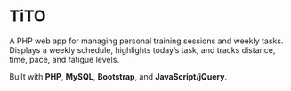 # TiTO
A PHP web app for managing personal training sessions and weekly tasks.
Displays a weekly schedule, highlights today’s task, and tracks distance, time, pace, and fatigue levels.

Built with **PHP**, **MySQL**, **Bootstrap**, and **JavaScript/jQuery**.
